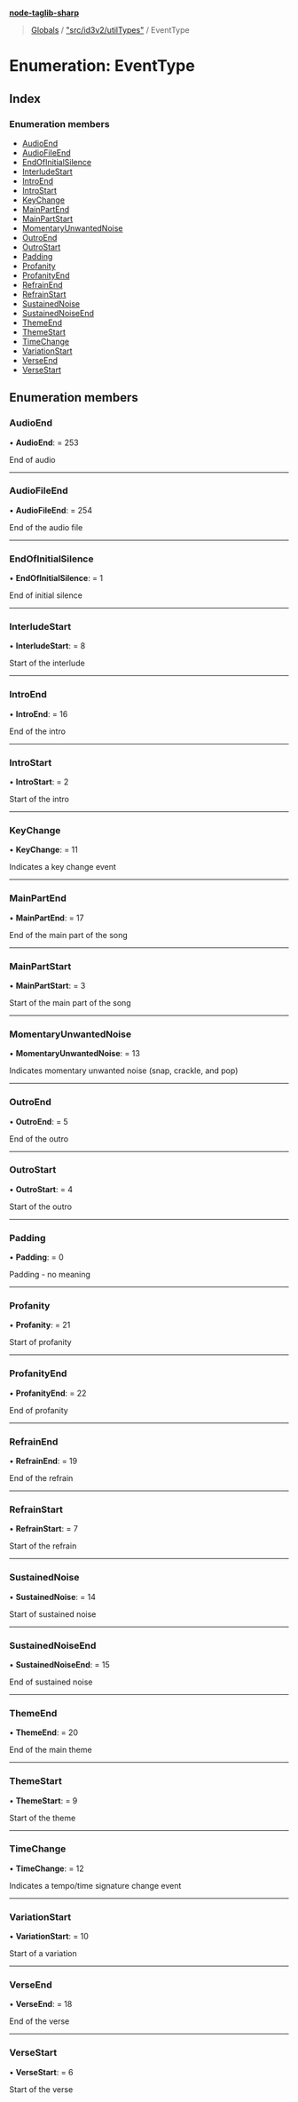 **[node-taglib-sharp](../README.md)**

> [Globals](../globals.md) / ["src/id3v2/utilTypes"](../modules/_src_id3v2_utiltypes_.md) / EventType

# Enumeration: EventType

## Index

### Enumeration members

* [AudioEnd](_src_id3v2_utiltypes_.eventtype.md#audioend)
* [AudioFileEnd](_src_id3v2_utiltypes_.eventtype.md#audiofileend)
* [EndOfInitialSilence](_src_id3v2_utiltypes_.eventtype.md#endofinitialsilence)
* [InterludeStart](_src_id3v2_utiltypes_.eventtype.md#interludestart)
* [IntroEnd](_src_id3v2_utiltypes_.eventtype.md#introend)
* [IntroStart](_src_id3v2_utiltypes_.eventtype.md#introstart)
* [KeyChange](_src_id3v2_utiltypes_.eventtype.md#keychange)
* [MainPartEnd](_src_id3v2_utiltypes_.eventtype.md#mainpartend)
* [MainPartStart](_src_id3v2_utiltypes_.eventtype.md#mainpartstart)
* [MomentaryUnwantedNoise](_src_id3v2_utiltypes_.eventtype.md#momentaryunwantednoise)
* [OutroEnd](_src_id3v2_utiltypes_.eventtype.md#outroend)
* [OutroStart](_src_id3v2_utiltypes_.eventtype.md#outrostart)
* [Padding](_src_id3v2_utiltypes_.eventtype.md#padding)
* [Profanity](_src_id3v2_utiltypes_.eventtype.md#profanity)
* [ProfanityEnd](_src_id3v2_utiltypes_.eventtype.md#profanityend)
* [RefrainEnd](_src_id3v2_utiltypes_.eventtype.md#refrainend)
* [RefrainStart](_src_id3v2_utiltypes_.eventtype.md#refrainstart)
* [SustainedNoise](_src_id3v2_utiltypes_.eventtype.md#sustainednoise)
* [SustainedNoiseEnd](_src_id3v2_utiltypes_.eventtype.md#sustainednoiseend)
* [ThemeEnd](_src_id3v2_utiltypes_.eventtype.md#themeend)
* [ThemeStart](_src_id3v2_utiltypes_.eventtype.md#themestart)
* [TimeChange](_src_id3v2_utiltypes_.eventtype.md#timechange)
* [VariationStart](_src_id3v2_utiltypes_.eventtype.md#variationstart)
* [VerseEnd](_src_id3v2_utiltypes_.eventtype.md#verseend)
* [VerseStart](_src_id3v2_utiltypes_.eventtype.md#versestart)

## Enumeration members

### AudioEnd

•  **AudioEnd**:  = 253

End of audio

___

### AudioFileEnd

•  **AudioFileEnd**:  = 254

End of the audio file

___

### EndOfInitialSilence

•  **EndOfInitialSilence**:  = 1

End of initial silence

___

### InterludeStart

•  **InterludeStart**:  = 8

Start of the interlude

___

### IntroEnd

•  **IntroEnd**:  = 16

End of the intro

___

### IntroStart

•  **IntroStart**:  = 2

Start of the intro

___

### KeyChange

•  **KeyChange**:  = 11

Indicates a key change event

___

### MainPartEnd

•  **MainPartEnd**:  = 17

End of the main part of the song

___

### MainPartStart

•  **MainPartStart**:  = 3

Start of the main part of the song

___

### MomentaryUnwantedNoise

•  **MomentaryUnwantedNoise**:  = 13

Indicates momentary unwanted noise (snap, crackle, and pop)

___

### OutroEnd

•  **OutroEnd**:  = 5

End of the outro

___

### OutroStart

•  **OutroStart**:  = 4

Start of the outro

___

### Padding

•  **Padding**:  = 0

Padding - no meaning

___

### Profanity

•  **Profanity**:  = 21

Start of profanity

___

### ProfanityEnd

•  **ProfanityEnd**:  = 22

End of profanity

___

### RefrainEnd

•  **RefrainEnd**:  = 19

End of the refrain

___

### RefrainStart

•  **RefrainStart**:  = 7

Start of the refrain

___

### SustainedNoise

•  **SustainedNoise**:  = 14

Start of sustained noise

___

### SustainedNoiseEnd

•  **SustainedNoiseEnd**:  = 15

End of sustained noise

___

### ThemeEnd

•  **ThemeEnd**:  = 20

End of the main theme

___

### ThemeStart

•  **ThemeStart**:  = 9

Start of the theme

___

### TimeChange

•  **TimeChange**:  = 12

Indicates a tempo/time signature change event

___

### VariationStart

•  **VariationStart**:  = 10

Start of a variation

___

### VerseEnd

•  **VerseEnd**:  = 18

End of the verse

___

### VerseStart

•  **VerseStart**:  = 6

Start of the verse
